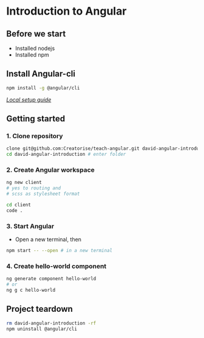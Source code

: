 # Introduction to Angular

## Before we start

-   Installed nodejs
-   Installed npm

## Install Angular-cli

```sh
npm install -g @angular/cli
```

[_Local setup guide_](https://angular.io/guide/setup-local)

## Getting started

### 1. Clone repository

```sh
clone git@github.com:Creatorise/teach-angular.git david-angular-introduction
cd david-angular-introduction # enter folder
```

### 2. Create Angular workspace

```sh
ng new client
# yes to routing and
# scss as stylesheet format

cd client
code .
```

### 3. Start Angular

-   Open a new terminal, then

```sh
npm start -- --open # in a new terminal
```

### 4. Create hello-world component

```sh
ng generate component hello-world
# or
ng g c hello-world
```

## Project teardown

```sh
rm david-angular-introduction -rf
npm uninstall @angular/cli
```
